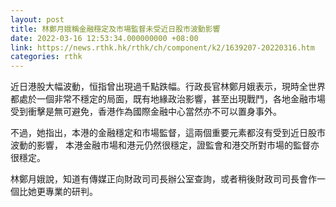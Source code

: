 ```yaml
---
layout: post
title: 林鄭月娥稱金融穩定及市場監督未受近日股市波動影響
date: 2022-03-16 12:53:34.000000000 +08:00
link: https://news.rthk.hk/rthk/ch/component/k2/1639207-20220316.htm
categories: rthk
---
```


近日港股大幅波動，恒指曾出現過千點跌幅。行政長官林鄭月娥表示，現時全世界都處於一個非常不穩定的局面，既有地緣政治影響，甚至出現戰鬥，各地金融市場受到衝擊是無可避免，香港作為國際金融中心當然亦不可以置身事外。

不過，她指出，本港的金融穩定和市場監督，這兩個重要元素都沒有受到近日股市波動的影響， 本港金融市場和港元仍然很穩定，證監會和港交所對市場的監督亦很穩定。

林鄭月娥說，知道有傳媒正向財政司司長辦公室查詢，或者稍後財政司司長會作一個比她更專業的研判。
